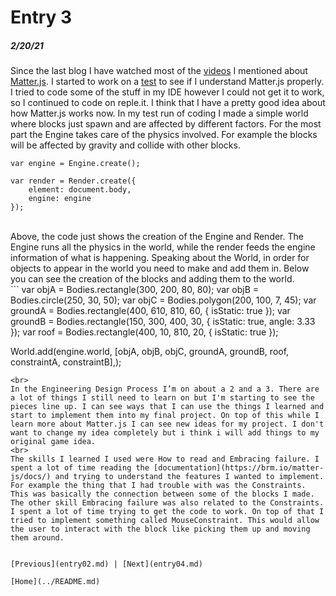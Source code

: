 # Entry 3
##### 2/20/21

Since the last blog I have watched most of the [videos](https://www.youtube.com/watch?v=wB1pcXtEwIs&list=PLRqwX-V7Uu6akvoNKE4GAxf6ZeBYoJ4uh) I mentioned about [Matter.js](https://brm.io/matter-js/index.html). I started to work on a [test](https://repl.it/@IvanChiu/Matter-test#script.js) to see if I understand Matter.js properly. I tried to code some of the stuff in my IDE however I could not get it to work, so I continued to code on reple.it. I think that I have a pretty good idea about how Matter.js works now. In my test run of coding I made a simple world where blocks just spawn and are affected by different factors. For the most part the Engine takes care of the physics involved. For example the blocks will be affected by gravity and collide with other blocks. 
<br>
```
var engine = Engine.create();

var render = Render.create({
    element: document.body,
    engine: engine
});
```
<br>
Above, the code just shows the creation of the Engine and Render. The Engine runs all the physics in the world, while the render feeds the engine information of what is happening. Speaking about the World, in order for objects to appear in the world you need to make and add them in. Below you can see the creation of the blocks and adding them to the world. 
<br>
```
var objA = Bodies.rectangle(300, 200, 80, 80);
var objB = Bodies.circle(250, 30, 50);
var objC = Bodies.polygon(200, 100, 7, 45);
var groundA = Bodies.rectangle(400, 610, 810, 60, { 
  isStatic: true 
});
var groundB = Bodies.rectangle(150, 300, 400, 30, { 
  isStatic: true,
  angle: 3.33
});
var roof = Bodies.rectangle(400, 10, 810, 20, { 
  isStatic: true 
});

World.add(engine.world, [objA, objB, objC, groundA, groundB, roof, constraintA, constraintB],);
```
<br>
In the Engineering Design Process I’m on about a 2 and a 3. There are a lot of things I still need to learn on but I'm starting to see the pieces line up. I can see ways that I can use the things I learned and start to implement them into my final project. On top of this while I learn more about Matter.js I can see new ideas for my project. I don't want to change my idea completely but i think i will add things to my original game idea. 
<br>
The skills I learned I used were How to read and Embracing failure. I spent a lot of time reading the [documentation](https://brm.io/matter-js/docs/) and trying to understand the features I wanted to implement. For example the thing that I had trouble with was the Constraints. This was basically the connection between some of the blocks I made. The other skill Embracing failure was also related to the Constraints. I spent a lot of time trying to get the code to work. On top of that I tried to implement something called MouseConstraint. This would allow the user to interact with the block like picking them up and moving them around. 


[Previous](entry02.md) | [Next](entry04.md)

[Home](../README.md)
